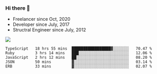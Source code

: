 ### Hi there 👋

- Freelancer since Oct, 2020
- Developer since July, 2017
- Structral Engineer since July, 2012

<img src="https://github-readme-stats.vercel.app/api?username=an-lee&show_icons=true&icon_color=0366d6&text_color=24292e&bg_color=ffffff&hide_title=true" />

<!--START_SECTION:waka-->
```text
TypeScript   18 hrs 55 mins  █████████████████▓░░░░░░░   70.47 % 
Ruby         3 hrs 14 mins   ███░░░░░░░░░░░░░░░░░░░░░░   12.06 % 
JavaScript   2 hrs 12 mins   ██░░░░░░░░░░░░░░░░░░░░░░░   08.20 % 
JSON         50 mins         ▓░░░░░░░░░░░░░░░░░░░░░░░░   03.14 % 
ERB          33 mins         ▓░░░░░░░░░░░░░░░░░░░░░░░░   02.07 % 
```
<!--END_SECTION:waka-->
